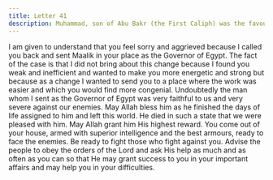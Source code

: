 ```yaml
---
title: Letter 41
description: Muhammad, son of Abu Bakr (the First Caliph) was the favourite disciple and companion of Imam Ali (a). Imam Ali (a) had treated and trained him like his own child and had appointed him as the Governor...
---
```


I am given to understand that you feel sorry and aggrieved because I called you back and sent 
Maalik in your place as the Governor of Egypt. The fact of the case is that I did not bring 
about this change because I found you weak and inefficient and wanted to make you more 
energetic and strong but because as a change I wanted to send you to a place where the work 
was easier and which you would find more congenial. 
Undoubtedly the man whom I sent as the Governor of Egypt was very faithful to us and very 
severe against our enemies. May Allah bless him as he finished the days of life assigned to 
him and left this world. He died in such a state that we were pleased with him. May Allah 
grant him His highest reward. 
You come out of your house, armed with superior intelligence and the best armours, ready to 
face the enemies. Be ready to fight those who fight against you. Advise the people to obey the 
orders of the Lord and ask His help as much and as often as you can so that He may grant 
success to you in your important affairs and may help you in your difficulties.